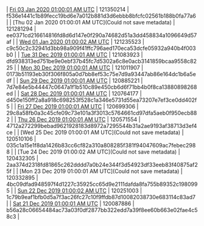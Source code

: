 | [Fri 03 Jan 2020 01:00:01 AM UTC](https://transfer.sh/RbtGH/trcninja-dbdump-20200103010001.tar.bz2) | 121350214 | f536e1441c1b89fecc19bd6e7a012b881d3d6ebbb8bfcfc02561b188b0fa77a6 | 
| [Thu 02 Jan 2020 01:00:01 AM UTC](Could not save metadata) | 121281294 | ee0371cd216614816fd8d6d147e0f290a74682d51a3dd458834a1096649d57af | 
| [Wed 01 Jan 2020 01:00:02 AM UTC]() | 121235523 | c9c50c2c32941d3bb98a909f41ffc796aed170eca53dcfe05932a940b4f003b0 | 
| [Tue 31 Dec 2019 01:00:01 AM UTC](https://transfer.sh/123UFC/trcninja-dbdump-20191231010001.tar.bz2) | 121083923 | dfd938313ed751be9e0ebf37b45fc7d5302a6c8e0acb3141859bcaa9558c8225 | 
| [Mon 30 Dec 2019 01:00:01 AM UTC]() | 121011907 | 0173b51193eb30f306f805a0d7bb8ef53c75e7d9a93447ab86e164dc1b6a5edf | 
| [Sun 29 Dec 2019 01:00:01 AM UTC](https://transfer.sh/JA6be/trcninja-dbdump-20191229010001.tar.bz2) | 120885221 | 7d7e84e5b44447c0647a1f1b510c89e450cb6d6f71bb4b0f8ca13880898268ed | 
| [Sat 28 Dec 2019 01:00:01 AM UTC](https://transfer.sh/11JLW5/trcninja-dbdump-20191228010001.tar.bz2) | 120764177 | d450e150ff2a8a918c698253f528c1a346e5731d55ea73207e7ef3ce0dd402f5 | 
| [Fri 27 Dec 2019 01:00:01 AM UTC](https://transfer.sh/UG6LK/trcninja-dbdump-20191227010001.tar.bz2) | 120699306 | 29c8a58fb0a3c45cfe09c73e101a3f3013c5764661cd97dfa5aeb0f950ecb882 | 
| [Thu 26 Dec 2019 01:00:01 AM UTC]() | 120571554 | 4712a272299bebad9621928183d8972a7295544b31a2ae9193af38713d3ef4ce | 
| [Wed 25 Dec 2019 01:00:01 AM UTC](Could not save metadata) | 120510106 | 035c1a15e1f8da1426b83cc6cf82a310a808285f381f94047609ac7febec2988 | 
| [Tue 24 Dec 2019 01:00:02 AM UTC](Could not save metadata) | 120432305 | 2aa374d2318fd81865c262dddd7a0b24e344f3d54923df33eeb83f40875af25f | 
| [Mon 23 Dec 2019 01:00:01 AM UTC](Could not save metadata) | 120332895 | 4bc09dfad948597f4d1227c35925cc65d9e2111dafda8fa755b89352c1980995 | 
| [Sun 22 Dec 2019 01:00:02 AM UTC](https://transfer.sh/lMo1H/trcninja-dbdump-20191222010002.tar.bz2) | 120251003 | 1c79b9eaf1bfb0d5a7f3ac26fc27c10f9ffdb87d10082038730e683114c83ad7 | 
| [Sat 21 Dec 2019 01:00:01 AM UTC](https://transfer.sh/mBo4K/trcninja-dbdump-20191221010001.tar.bz2) | 120087886 | b56a28c06654484ac73a03f0df2877bb322edd7a39f8ee60b663e02fae4c58c3 | 
